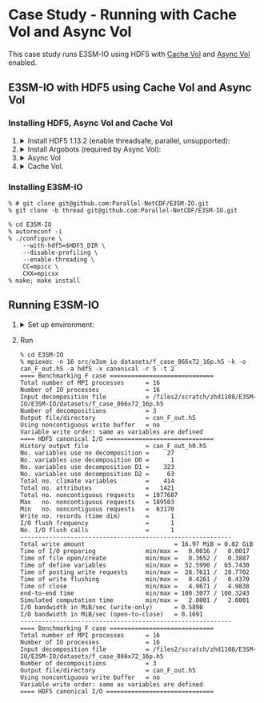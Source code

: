 # Case Study - Running with Cache Vol and Async Vol
This case study runs E3SM-IO using HDF5 with [Cache Vol](https://github.com/hpc-io/vol-cache) and [Async Vol](https://github.com/hpc-io/vol-async) enabled. 

## E3SM-IO with HDF5 using Cache Vol and Async Vol
### Installing HDF5, Async Vol and Cache Vol

1. <details> <summary>Install HDF5 1.13.2 (enable threadsafe, parallel, unsupported):</summary>

    ```shell
    % wget https://support.hdfgroup.org/ftp/HDF5/releases/hdf5-1.13/hdf5-1.13.2/src/hdf5-1.13.2.tar.gz
    % tar -xf hdf5-1.13.2.tar.gz
    % cd hdf5-1.13.2
    
    # $HDF5_DIR points to HDF5 install dir.
    % ./configure --prefix=$HDF5_DIR --enable-parallel --enable-threadsafe --enable-unsupported CC=mpicc CXX=mpicxx
    % make; make install 
    ```

    </details>
1. <details> <summary>Install Argobots (required by Async Vol):</summary>

    ```shell
    % git clone https://github.com/pmodels/argobots.git
    % cd argobots
    % ./autogen.sh
    # $ABT_DIR points to Argobots install dir.
    % ./configure --prefix=$ABT_DIR CC=mpicc CXX=mpicxx
    % make; make install
    ```
    </details>

1. <details> <summary>Async Vol</summary>

    ```shell
    % export ABT_DIR=#path to argobots install dir
    % export HDF5_DIR=#path to hdf5 install dir
    % export HDF5_ROOT=${HDF5_DIR}
    % git clone https://github.com/hpc-io/vol-async.git
    % cd vol-async; mkdir build; cd build
    # $ASYNC_DIR points to Async Vol install dir
    % CC=mpicc CXX=mpicxx cmake .. -DCMAKE_INSTALL_PREFIX=$ASYNC_DIR
    % make; make install
    ```
    </details>

1. <details> <summary>Cache Vol.</summary>

    ```shell
    % git clone https://github.com/hpc-io/vol-cache.git
    % cd vol-cache; mkdir build; cd build
    % export LD_LIBRARY_PATH="$ABT_DIR/lib:$LD_LIBRARY_PATH"
    # $CAHCE_DIR points to Cache Vol install dir
    % CC=mpicc CXX=mpicxx HDF5_VOL_DIR=$ASYNC_DIR cmake .. -DCMAKE_INSTALL_PREFIX=$CAHCE_DIR
    % make; make install
    ```
    </details>

### Installing E3SM-IO
```shell
% # git clone git@github.com:Parallel-NetCDF/E3SM-IO.git
% git clone -b thread git@github.com:Parallel-NetCDF/E3SM-IO.git

% cd E3SM-IO
% autoreconf -i
% ./configure \
    --with-hdf5=$HDF5_DIR \
    --disable-profiling \
    --enable-threading \
    CC=mpicc \
    CXX=mpicxx
% make; make install
```

## Running E3SM-IO
1. <details> <summary>Set up environment:</summary>

    ```shell
    export HDF5_DIR=#path to hdf5 install dir
    export HDF5_ROOT=$HDF5_DIR
    export ABT_DIR=#path to argobots install dir
    export ASYNC_DIR=#path to async vol install dir
    export CACHE_DIR=#path to cache vol install dir

    export HDF5_PLUGIN_PATH=$CACHE_DIR/lib:$ASYNC_DIR/lib
    export LD_LIBRARY_PATH=$HDF5_PLUGIN_PATH:$ABT_DIR/lib:$HDF5_DIR/lib:$LD_LIBRARY_PATH
    export HDF5_VOL_CONNECTOR="cache_ext config=cache_1.cfg;under_vol=512;under_info={under_vol=0;under_info={}}"
    ```
    </details>

2. Run
    ```shell
    % cd E3SM-IO
    % mpiexec -n 16 src/e3sm_io datasets/f_case_866x72_16p.h5 -k -o can_F_out.h5 -a hdf5 -x canonical -r 5 -t 2
    ==== Benchmarking F case =============================
    Total number of MPI processes      = 16
    Number of IO processes             = 16
    Input decomposition file           = /files2/scratch/zhd1108/E3SM-IO/E3SM-IO/datasets/f_case_866x72_16p.h5
    Number of decompositions           = 3
    Output file/directory              = can_F_out.h5
    Using noncontiguous write buffer   = no
    Variable write order: same as variables are defined
    ==== HDF5 canonical I/O ==============================
    History output file                = can_F_out_h0.h5
    No. variables use no decomposition =     27
    No. variables use decomposition D0 =      1
    No. variables use decomposition D1 =    323
    No. variables use decomposition D2 =     63
    Total no. climate variables        =    414
    Total no. attributes               =   1421
    Total no. noncontiguous requests   = 1977687
    Max   no. noncontiguous requests   = 189503
    Min   no. noncontiguous requests   =  63170
    Write no. records (time dim)       =      1
    I/O flush frequency                =      1
    No. I/O flush calls                =      1
    -----------------------------------------------------------
    Total write amount                         = 16.97 MiB = 0.02 GiB
    Time of I/O preparing              min/max =   0.0016 /   0.0017
    Time of file open/create           min/max =   0.3652 /   0.3887
    Time of define variables           min/max =  52.5990 /  65.7430
    Time of posting write requests     min/max =  28.7611 /  28.7702
    Time of write flushing             min/max =   0.4261 /   0.4370
    Time of close                      min/max =   4.9671 /   4.9838
    end-to-end time                    min/max = 100.3077 / 100.3243
    Simulated computation time         min/max =   2.0001 /   2.0001
    I/O bandwidth in MiB/sec (write-only)      = 0.5898
    I/O bandwidth in MiB/sec (open-to-close)   = 0.1691
    -----------------------------------------------------------
    ==== Benchmarking F case =============================
    Total number of MPI processes      = 16
    Number of IO processes             = 16
    Input decomposition file           = /files2/scratch/zhd1108/E3SM-IO/E3SM-IO/datasets/f_case_866x72_16p.h5
    Number of decompositions           = 3
    Output file/directory              = can_F_out.h5
    Using noncontiguous write buffer   = no
    Variable write order: same as variables are defined
    ==== HDF5 canonical I/O ==============================
    ```